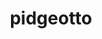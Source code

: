 ---
id: 17
title: pidgeotto
types: [normal,flying]
image: https://raw.githubusercontent.com/PokeAPI/sprites/master/sprites/pokemon/17.png
---